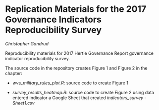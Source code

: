# Replication Materials for the 2017 Governance Indicators Reproducibility Survey

*Christopher Gandrud*

Reproducibility materials for 2017 Hertie Governance Report governance indicator
reproducibility survey.

The source code in the repository creates Figure 1 and Figure 2 in the chapter:

- *wvs_military_rules_plot.R*: source code to create Figure 1

- *survey_results_heatmap.R*: source code to create Figure 2 using data entered
indicator a Google Sheet that created *indicators_survey - Sheet1.csv*
